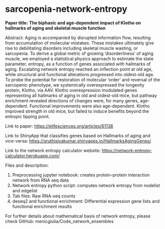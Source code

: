# sarcopenia-network-entropy
**Paper title:** 
**The biphasic and age-dependent impact of Klotho on hallmarks of aging and skeletal muscle function** 

Abstract: 
Aging is accompanied by disrupted information flow, resulting from accumulation of molecular mistakes. These mistakes ultimately give rise to debilitating disorders including skeletal muscle wasting, or sarcopenia. To derive a global metric of growing ‘disorderliness’ of aging muscle, we employed a statistical physics approach to estimate the state parameter, entropy, as a function of genes associated with hallmarks of aging. Escalating network entropy reached an inflection point at old age, while structural and functional alterations progressed into oldest-old age. To probe the potential for restoration of molecular ‘order’ and reversal of the sarcopenic phenotype, we systemically overexpressed the longevity protein, Klotho, via AAV. Klotho overexpression modulated genes representing all hallmarks of aging in old and oldest-old mice, but pathway enrichment revealed directions of changes were, for many genes, age-dependent. Functional improvements were also age-dependent. Klotho improved strength in old mice, but failed to induce benefits beyond the entropic tipping point.

Link to paper: https://elifesciences.org/articles/61138

Link to ShinyApp that classifies genes based on Hallmarks of aging and vice-versa:
https://sruthisivakumar.shinyapps.io/HallmarksAgingGenes/

Link to the network entropy calculator website:
https://network-entropy-calculator.herokuapp.com/

Files and description: 
1. Preprocessing jupyter notebook: creates protein-protein interaction network from RNA seq data
2. Network entropy python script: computes network entropy from nodelist and edgelist
3. Tab files: Raw RNA-seq counts
4. deseq2 and functional enrichment: Differential expression gene lists and functional enrichment results

For further details about mathematical basis of network entropy, please check GitHub: menicgiulia/Code_network_ensembles
